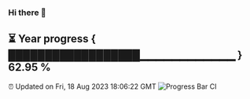 ### Hi there 👋
⏳ Year progress { ██████████████████▁▁▁▁▁▁▁▁▁▁▁▁ } 62.95 %
---
⏰ Updated on Fri, 18 Aug 2023 18:06:22 GMT
![Progress Bar CI](https://github.com/Moyi321/Moyi321/workflows/Progress%20Bar%20CI/badge.svg)
